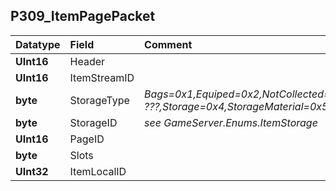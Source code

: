## P309\_ItemPagePacket ##
| **Datatype** | **Field** | **Comment** |
|:-------------|:----------|:------------|
| **UInt16**   | Header    |             |
| **UInt16**   | ItemStreamID |             |
| **byte**     | StorageType | _Bags=0x1,Equiped=0x2,NotCollected=0x3 ???,Storage=0x4,StorageMaterial=0x5_  |
| **byte**     | StorageID | _see GameServer.Enums.ItemStorage_  |
| **UInt16**   | PageID    |             |
| **byte**     | Slots     |             |
| **UInt32**   | ItemLocalID |             |